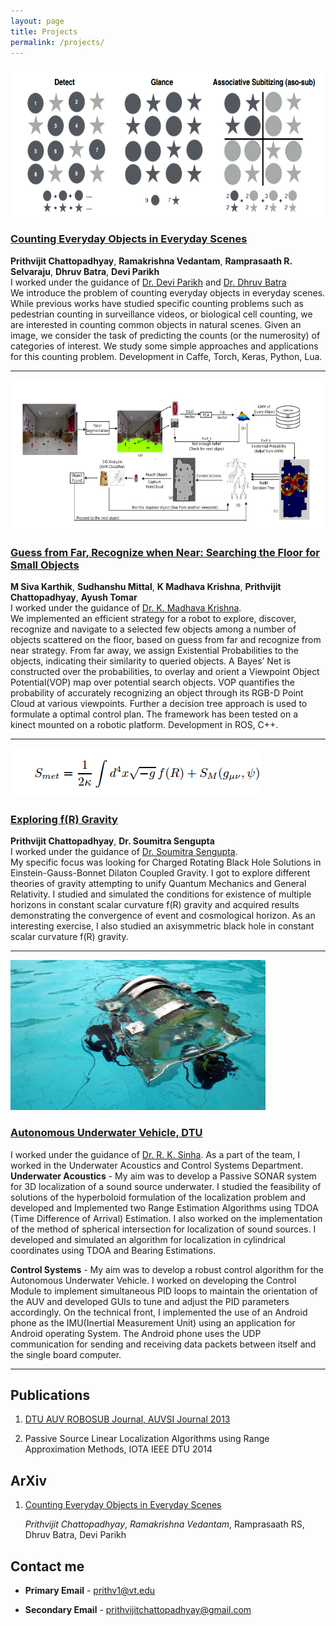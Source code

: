```yaml
---
layout: page
title: Projects
permalink: /projects/
---
```

<img src="/images/counting.png" style="width:624px;height:240px;">

### [Counting Everyday Objects in Everyday Scenes](https://arxiv.org/abs/1604.03505)
**Prithvijit Chattopadhyay**, **Ramakrishna Vedantam**, **Ramprasaath R. Selvaraju**, **Dhruv Batra**, **Devi Parikh** 
<br/>
I worked under the guidance of [Dr. Devi Parikh](https://filebox.ece.vt.edu/~parikh) and [Dr. Dhruv Batra](https://filebox.ece.vt.edu/~dbatra)
<br/>
We introduce the problem of counting everyday objects in everyday scenes. While previous works have studied specific counting problems such as pedestrian counting in surveillance videos, or biological cell counting, we are interested in counting common objects in natural scenes. Given an image, we consider the task of predicting the counts (or the numerosity) of categories of interest. We study some simple approaches and applications for this counting problem. Development in Caffe, Torch, Keras, Python, Lua.

***
<img src="/images/iiit_proj.png" style="width:624px;height:240px;">

### [Guess from Far, Recognize when Near: Searching the Floor for Small Objects](http://robotics.iiit.ac.in/uploads/Main/Publications/Siva_etal_ICVGIP_14.pdf)
**M Siva Karthik**, **Sudhanshu Mittal**, **K Madhava Krishna**, **Prithvijit Chattopadhyay**, **Ayush Tomar**
<br/>
I worked under the guidance of [Dr. K. Madhava Krishna](http://faculty.iiit.ac.in/~mkrishna/).
<br/>
We implemented an efficient strategy for a robot to explore, discover, recognize and navigate to a selected few objects among a number of objects scattered on the floor, based on guess from far and recognize from near strategy. From far away, we assign Existential Probabilities to the objects, indicating their similarity to queried objects. A Bayes’ Net is constructed over the probabilities, to overlay and orient a Viewpoint Object Potential(VOP) map over potential search objects. VOP quantifies the probability of accurately recognizing an object through its RGB-D Point Cloud at various viewpoints. Further a decision tree approach is used to formulate a optimal control plan. The framework has been tested on a kinect mounted on a robotic platform. Development in ROS, C++.

***
<img src="/images/iacs_proj.png">

### [Exploring f(R) Gravity](http://arxiv.org/abs/0805.1726)
**Prithvijit Chattopadhyay**, **Dr. Soumitra Sengupta**
<br/>
I worked under the guidance of [Dr. Soumitra Sengupta](http://www.iacs.res.in/theoph/tpssg/).
<br/>
My specific focus was looking for Charged Rotating Black Hole Solutions in Einstein-Gauss-Bonnet Dilaton Coupled Gravity. I got to explore different theories of gravity attempting to unify Quantum Mechanics and General Relativity. I studied and simulated the conditions for existence of multiple horizons in constant scalar curvature f(R) gravity and acquired results demonstrating the convergence of event and cosmological horizon. As an interesting exercise, I also studied an axisymmetric black hole in constant scalar curvature f(R) gravity.

***
<img src="/images/zyra.jpg" style="width:408px;height:240px;">

### [Autonomous Underwater Vehicle, DTU](https://www.facebook.com/AUV.DTU/)

I worked under the guidance of [Dr. R. K. Sinha](http://spie.org/profile/rsinha). As a part of the team, I worked in the Underwater Acoustics and Control Systems Department. 
<br/>
**Underwater Acoustics** - My aim was to develop a Passive SONAR system for 3D localization of a sound source underwater. I studied the feasibility of solutions of the hyperboloid formulation of the localization problem and developed and Implemented two Range Estimation Algorithms using TDOA (Time Difference of Arrival) Estimation. I also worked on the implementation of the method of spherical intersection for localization of sound sources. I developed and simulated an algorithm for localization in cylindrical coordinates using TDOA and Bearing Estimations.

**Control Systems** - My aim was to develop a robust control algorithm for the Autonomous Underwater Vehicle. I worked on developing the Control Module to implement simultaneous PID loops to maintain the orientation of the AUV and developed GUIs to tune and adjust the PID parameters accordingly. On the technical front, I implemented the use of an Android phone as the IMU(Inertial Measurement Unit) using an application for Android operating System. The Android phone uses the UDP communication for sending and receiving data packets between itself and the single board computer.

***

## Publications

1. [DTU AUV ROBOSUB Journal, AUVSI Journal 2013](https://higherlogicdownload.s3.amazonaws.com/AUVSI/fb9a8da0-2ac8-42d1-a11e-d58c1e158347/UploadedImages/2013%20RoboSub/Delhi%20Tech%20Paper.pdf)
 
2. Passive Source Linear Localization Algorithms using Range Approximation Methods, IOTA IEEE DTU 2014

## ArXiv

1. [Counting Everyday Objects in Everyday Scenes](https://arxiv.org/abs/1604.03505)
	
	*Prithvijit Chattopadhyay*, *Ramakrishna Vedantam*, Ramprasaath RS, Dhruv Batra, Devi Parikh

## Contact me

* **Primary Email** - [prithv1@vt.edu](mailto:prithv1@vt.edu)

* **Secondary  Email** - [prithvijitchattopadhyay@gmail.com](mailto:prithvijitchattopadhyay@gmail.com)
